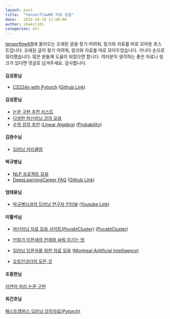 ```yaml
---
layout: post
title:  "tensorflowKR 자료 모음"
date:   2018-10-10 12:00:00
author: shwksl101
categories: etc
---
```


[tensorflowKR](https://www.facebook.com/groups/TensorFlowKR/)에 올라오는 오래된 글을 찾기 어려워, 링크와 자료를 따로 모아둔 포스트입니다.
오래된 글이 찾기 어려워, 링크와 자료를 따로 모아두었습니다. 가나다 순으로 정리했습니다.
많은 분들께 도움이 되었으면 합니다. 여러분이 생각하는 좋은 자료나 링크가 있다면 댓글로 남겨주세요.
감사합니다.

#### 김성동님
* [CS224n with Pytorch](https://www.facebook.com/groups/TensorFlowKR/permalink/557667904574272/) ([Github Link](https://github.com/DSKSD/DeepNLP-models-Pytorch))

#### 김성훈님
* [논문 구현 추천 리스트](https://www.facebook.com/groups/TensorFlowKR/permalink/683550341986027/)  
* [다양한 머신러닝 강의 모음](https://www.facebook.com/groups/TensorFlowKR/permalink/576695412671521/)  
* [수학 강의 추천](https://www.facebook.com/groups/TensorFlowKR/permalink/752194238454970/)
([Linear Algebra](https://www.youtube.com/watch?v=ZK3O402wf1c&list=PLE7DDD91010BC51F8&index=1))
([Probability](https://www.youtube.com/watch?v=KbB0FjPg0mw&list=PL2SOU6wwxB0uwwH80KTQ6ht66KWxbzTIo&index=1))

#### 김완수님
* [딥러닝 커리큘럼](https://www.facebook.com/groups/TensorFlowKR/permalink/752274848446909/)

#### 박규병님
* [NLP 프로젝트 모음](https://www.facebook.com/groups/TensorFlowKR/permalink/759277004413360/)
* [DeepLearningCareer FAQ](https://www.facebook.com/groups/TensorFlowKR/permalink/744044119269982/) ([Github Link](https://github.com/Kyubyong/dl_career_faq))

#### 엄태웅님
* [박규병님과의 딥러닝 연구자 인터뷰](https://www.facebook.com/groups/TensorFlowKR/permalink/763243264016734/) ([Youtube Link](https://www.youtube.com/watch?v=LqEOEJc2NGA&list=PL0oFI08O71gKEXITQ7OG2SCCXkrtid7Fq&t=0s&index=42))

#### 이활석님
* [머신러닝 자료 모음 사이트(PocektCluster)](https://www.facebook.com/groups/TensorFlowKR/permalink/761143780893349/)
([PocektCluster](https://blog.pocketcluster.io/))

* [만화가 이현세의 천재와 싸워 이기는 법](https://www.facebook.com/groups/TensorFlowKR/permalink/468480420159688/)  

* [딥러닝 입문자를 위한 자료 모음](https://www.facebook.com/groups/TensorFlowKR/permalink/741563959517998/)
([Montreal Aritificial Intelligence](https://montrealartificialintelligence.com/))

* [오토인코더의 모든 것](https://www.facebook.com/groups/TensorFlowKR/permalink/645625035778558/)

#### 조중현님
[자연어 처리 논문 구현](https://www.facebook.com/groups/TensorFlowKR/permalink/765424337131960/)

#### 최건호님
[패스트캠퍼스 딥러닝 강의자료(Pytorch)](https://www.facebook.com/groups/TensorFlowKR/permalink/534667666874296/)
